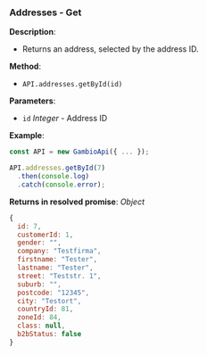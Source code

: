### Addresses - Get

**Description**:
- Returns an address, selected by the address ID.

**Method**:
- `API.addresses.getById(id)`

**Parameters**:
- `id` *Integer* - Address ID

**Example**:
```js
const API = new GambioApi({ ... });

API.addresses.getById(7)
  .then(console.log)
  .catch(console.error);
```

**Returns in resolved promise**: *Object*
```js
{
  id: 7,
  customerId: 1,
  gender: "",
  company: "Testfirma",
  firstname: "Tester",
  lastname: "Tester",
  street: "Teststr. 1",
  suburb: "",
  postcode: "12345",
  city: "Testort",
  countryId: 81,
  zoneId: 84,
  class: null,
  b2bStatus: false
}

```
